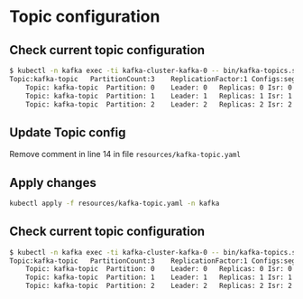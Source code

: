 # Topic configuration

## Check current topic configuration

```sh
$ kubectl -n kafka exec -ti kafka-cluster-kafka-0 -- bin/kafka-topics.sh --zookeeper localhost:2181 --describe --topic kafka-topic
Topic:kafka-topic	PartitionCount:3	ReplicationFactor:1	Configs:segment.bytes=1073741824,message.format.version=2.2-IV1,retention.ms=7200000
	Topic: kafka-topic	Partition: 0	Leader: 0	Replicas: 0	Isr: 0
	Topic: kafka-topic	Partition: 1	Leader: 1	Replicas: 1	Isr: 1
	Topic: kafka-topic	Partition: 2	Leader: 2	Replicas: 2	Isr: 2
```

## Update Topic config

Remove comment in line 14 in file `resources/kafka-topic.yaml`

## Apply changes

```sh
kubectl apply -f resources/kafka-topic.yaml -n kafka
```

## Check current topic configuration

```sh
$ kubectl -n kafka exec -ti kafka-cluster-kafka-0 -- bin/kafka-topics.sh --zookeeper localhost:2181 --describe --topic kafka-topic
Topic:kafka-topic	PartitionCount:3	ReplicationFactor:1	Configs:segment.bytes=1073741824,message.format.version=2.2-IV1,retention.ms=7200000,max.message.bytes=128000
	Topic: kafka-topic	Partition: 0	Leader: 0	Replicas: 0	Isr: 0
	Topic: kafka-topic	Partition: 1	Leader: 1	Replicas: 1	Isr: 1
	Topic: kafka-topic	Partition: 2	Leader: 2	Replicas: 2	Isr: 2
```
